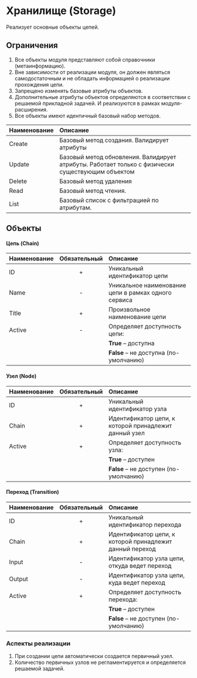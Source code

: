 # Хранилище (Storage)

Реализует основные объекты цепей.

## Ограничения
1. Все объекты модуля представляют собой справочники (метаинформацию).
2. Вне зависимости от реализации модуля, он должен являться самодостаточным и не обладать информацией о реализации прохождения цепи.
3. Запрещено изменять базовые атрибуты объектов.
4. Дополнительные атрибуты объектов определяются в соответствии с решаемой прикладной задачей. И реализуются в рамках модуля-расширения.
5. Все объекты имеют идентичный базовый набор методов.

| Наименование  | Описание |
|:------------- |:---------|
| Create        | Базовый метод создания. Валидирует атрибуты |
| Update        | Базовый метод обновления. Валидирует атрибуты. Работает только с физически существующим объектом |
| Delete        | Базовый метод удаления |
| Read          | Базовый метод чтения. |
| List          | Базовый список с фильтрацией по атрибутам. |

## Объекты
#### Цепь (Chain)

| Наименование | Обязательный | Описание |
| :----------- | :----------: | :------- |
| ID           |       +      | Уникальный идентификатор цепи |
| Name         |       -      | Уникальное наименование цепи в рамках одного сервиса |
| Title        |       +      | Произвольное наименование цепи |
| Active       |       -      | Определяет доступность цепи:|
|              |              | **True** – доступна |
|              |              | **False** – не доступна (по-умолчанию) |

#### Узел (Node)

| Наименование | Обязательный | Описание |
| :----------- | :----------: | :------- |
| ID           |       +      | Уникальный идентификатор узла |
| Chain        |       +      | Идентификатор цепи, к которой принадлежит данный узел |
| Active       |       +      | Определяет доступность узла:|
|              |              | **True** – доступен |
|              |              | **False** – не доступен (по-умолчанию) |

#### Переход (Transition)

| Наименование | Обязательный | Описание |
| :----------- | :----------: | :------- |
| ID           |       +      | Уникальный идентификатор перехода |
| Chain        |       +      | Идентификатор цепи, к которой принадлежит данный переход |
| Input        |       -      | Идентификатор узла цепи, откуда ведет переход |
| Output       |       -      | Идентификатор узла цепи, куда ведет переход |
| Active       |       +      | Определяет доступность перехода:|
|              |              | **True** – доступен |
|              |              | **False** – не доступен (по-умолчанию) |

### Аспекты реализации
1. При создании цепи автоматически создается первичный узел.
2. Количество первичных узлов не регламентируется и определяется решаемой задачей.
